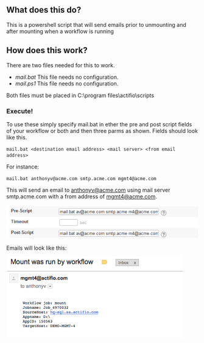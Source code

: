 ## What does this do?

This is a powershell script that will send emails prior to unmounting and after mounting when a workflow is running

## How does this work?

There are two files needed for this to work.
* _mail.bat_  This file needs no configuration.  
* _mail.ps1_  This file needs no configuration.  

Both files must be placed in C:\program files\actifio\scripts

### Execute!
To use these simply specify  mail.bat in ether the pre and post script fields of your workflow or both and then three parms as shown.  Fields should look like this.
```
mail.bat <destination email address> <mail server> <from email address>
```
For instance:
```
mail.bat anthonyv@acme.com smtp.acme.com mgmt4@acme.com
```
This will send an email to anthonyv@acme.com using mail server smtp.acme.com with a from address of mgmt4@acme.com.

![alt text](https://github.com/Actifio/powershell/blob/master/workflow_email_notifications/images/Workflow_three_parm.jpg)

Emails will look like this:

![alt text](https://github.com/Actifio/powershell/blob/master/workflow_email_notifications/images/Email_notification.jpg)


